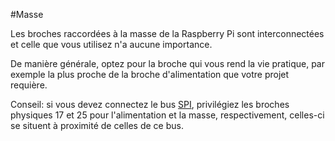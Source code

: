 <!--
---
name: Ground
description: broches raccordées à la masse
pin:
  '6':
  '9':
  '14':
  '20':
  '25':
  '30':
  '34':
  '39':
-->
#Masse

Les broches raccordées à la masse de la Raspberry Pi sont interconnectées et celle que vous utilisez n'a aucune importance.

De manière générale, optez pour la broche qui vous rend la vie pratique, par exemple la plus proche de la broche d'alimentation que votre projet requière.

Conseil: si vous devez connectez le bus [SPI](/pinout/spi), privilégiez les broches physiques 17 et 25 pour l'alimentation et la masse, respectivement, celles-ci se situent à proximité de celles de ce bus.